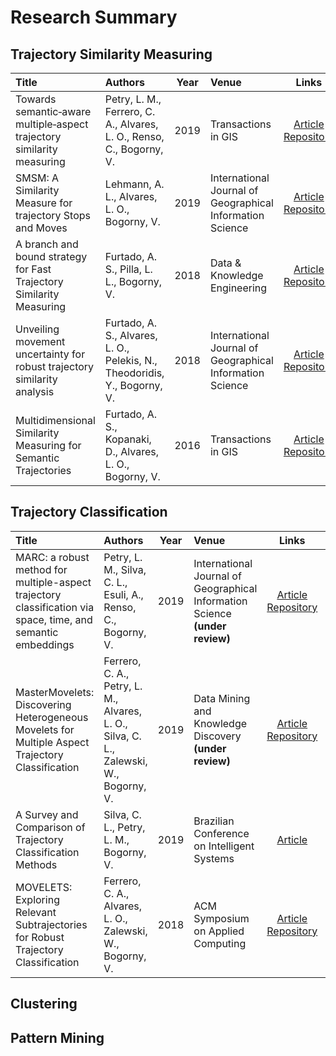 # Research Summary
   
## Trajectory Similarity Measuring

| Title | Authors | Year | Venue | Links | Cite |
|:------|:--------|------|:------|:-----:|:----:|
| Towards semantic‐aware multiple‐aspect trajectory similarity measuring | Petry, L. M., Ferrero, C. A., Alvares, L. O., Renso, C., Bogorny, V. | 2019 | Transactions in GIS |  [Article](https://onlinelibrary.wiley.com/doi/full/10.1111/tgis.12542)<br> [Repository](https://github.com/bigdata-ufsc/petry-2019-muitas) | [BibTex](./resources/bibtex/petry2019muitas.bib) |
| SMSM: A Similarity Measure for trajectory Stops and Moves | Lehmann, A. L., Alvares, L. O., Bogorny, V. | 2019 | International Journal of Geographical Information Science |  [Article](https://www.tandfonline.com/doi/full/10.1080/13658816.2019.1605074)<br> [Repository](https://github.com/bigdata-ufsc/lehmann-2019-SMSM) | [BibTex](./resources/bibtex/lehmann2019smsm.bib) |
| A branch and bound strategy for Fast Trajectory Similarity Measuring | Furtado, A. S., Pilla, L. L., Bogorny, V. | 2018 | Data & Knowledge Engineering | [Article](https://www.sciencedirect.com/science/article/pii/S0169023X17302021)<br> [Repository](https://github.com/bigdata-ufsc/furtado-2018-ftsm-msm) | [BibTex](./resources/bibtex/furtado2018ftsm.bib) |
| Unveiling movement uncertainty for robust trajectory similarity analysis | Furtado, A. S., Alvares, L. O., Pelekis, N., Theodoridis, Y., Bogorny, V. | 2018 | International Journal of Geographical Information Science | [Article](https://www.tandfonline.com/doi/full/10.1080/13658816.2017.1372763)<br> [Repository](https://github.com/bigdata-ufsc/furtado-2018-ums) | [BibTex](./resources/bibtex/furtado2018ums.bib) |
| Multidimensional Similarity Measuring for Semantic Trajectories | Furtado, A. S., Kopanaki, D., Alvares, L. O., Bogorny, V. | 2016 | Transactions in GIS | [Article](https://onlinelibrary.wiley.com/doi/full/10.1111/tgis.12156)<br> [Repository](https://github.com/bigdata-ufsc/furtado-2016-msm) | [BibTex](./resources/bibtex/furtado2016msm.bib) |


## Trajectory Classification

| Title | Authors | Year | Venue | Links | Cite |
|:------|:--------|------|:------|:-----:|:----:|
| MARC: a robust method for multiple-aspect trajectory classification via space, time, and semantic embeddings | Petry, L. M., Silva, C. L., Esuli, A., Renso, C., Bogorny, V. | 2019 | International Journal of Geographical Information Science **(under review)** |  [Article](.)<br> [Repository](https://github.com/bigdata-ufsc/) | [BibTex](./resources/bibtex/) |
| MasterMovelets: Discovering Heterogeneous Movelets for Multiple Aspect Trajectory Classification | Ferrero, C. A., Petry, L. M., Alvares, L. O., Silva, C. L., Zalewski, W., Bogorny, V. | 2019 | Data Mining and Knowledge Discovery **(under review)** | [Article]()<br> [Repository](https://github.com/bigdata-ufsc/)<br> | [BibTex](./resources/bibtex/) |
| A Survey and Comparison of Trajectory Classification Methods | Silva, C. L., Petry, L. M., Bogorny, V. | 2019 | Brazilian Conference on Intelligent Systems| [Article]()<br> | [BibTex](./resources/bibtex/silva2019asurvey.bib) |
| MOVELETS: Exploring Relevant Subtrajectories for Robust Trajectory Classification | Ferrero, C. A., Alvares, L. O., Zalewski, W., Bogorny, V. | 2018 | ACM Symposium on Applied Computing | [Article](https://dl.acm.org/citation.cfm?id=3167225)<br> [Repository](https://github.com/bigdata-ufsc/ferrero-2018-movelets)<br> | [BibTex](./resources/bibtex/ferrero2018movelets.bib) |


## Clustering


## Pattern Mining

